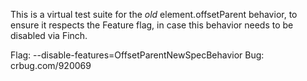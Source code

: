 This is a virtual test suite for the *old* element.offsetParent behavior,
to ensure it respects the Feature flag, in case this behavior needs to be
disabled via Finch.

Flag: --disable-features=OffsetParentNewSpecBehavior
Bug: crbug.com/920069
